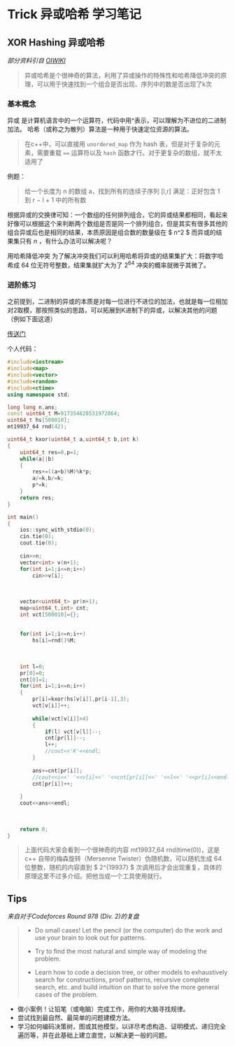 # Trick 异或哈希 学习笔记

## XOR Hashing 异或哈希

*部分资料引自 [OIWIKI](https://oi-wiki.org/)*

> 异或哈希是个很神奇的算法，利用了异或操作的特殊性和哈希降低冲突的原理，可以用于快速找到一个组合是否出现、序列中的数是否出现了k次

### 基本概念

异或 是计算机语言中的一个运算符，代码中用^表示，可以理解为不进位的二进制加法。
哈希（或称之为散列）算法是一种用于快速定位资源的算法。

> 在c++中，可以直接用 `unordered_map` 作为 hash 表，但是对于复杂的元素，需要重载 `==` 运算符以及 `hash` 函数才行。对于更复杂的数组，就不太适用了

例题：
> 给一个长度为 n 的数组 a，找到所有的连续子序列 [l,r] 满足：正好包含 1 到 r − l + 1 中的所有数

根据异或的交换律可知：一个数组的任何排列组合，它的异或结果都相同，看起来好像可以根据这个来判断两个数组是否是同一个排列组合，但是其实有很多其他的组合异或后也是相同的结果，本质原因是组合数的数量级在 $ n^2 $ 而异或的结果集只有 $n$ ，有什么办法可以解决呢？

用哈希降低冲突
为了解决冲突我们可以利用哈希将异或的结果集扩大：将数字哈希成 64 位无符号整数，结果集就扩大为了 $2^{64}$ 冲突的概率就微乎其微了。

### 进阶练习

之前提到，二进制的异或的本质是对每一位进行不进位的加法，也就是每一位相加对2取模，那按照类似的思路，可以拓展到K进制下的异或，以解决其他的问题（例如下面这道）

[传送门](https://codeforces.com/contest/1418/problem/G)

个人代码：

```C++
#include<iostream>
#include<map>
#include<vector>
#include<random>
#include<ctime>
using namespace std;

long long n,ans;
const uint64_t M=917354628531972864;
uint64_t hs[500010];
mt19937_64 rnd(42);

uint64_t kxor(uint64_t a,uint64_t b,int k)
{
	uint64_t res=0,p=1;
	while(a||b)
	{
		res+=((a+b)%M)%k*p;
		a/=k,b/=k;
		p*=k;
	}
	return res;
}

int main()
{
	ios::sync_with_stdio(0);
	cin.tie(0);
	cout.tie(0);
	
	cin>>n;
	vector<int> v(n+1); 
	for(int i=1;i<=n;i++)
		cin>>v[i];
	
	
	
	vector<uint64_t> pr(n+1);
	map<uint64_t,int> cnt;
	int vct[500010]={};
	
	
	for(int i=1;i<=n;i++)
		hs[i]=rnd()%M;
	
	
	
	int l=0;
	pr[0]=0;
	cnt[0]=1;
	for(int i=1;i<=n;i++)
	{
		pr[i]=kxor(hs[v[i]],pr[i-1],3);
		vct[v[i]]++;
		
		while(vct[v[i]]>4)
		{
			if(l) vct[v[l]]--;
			cnt[pr[l]]--;
			l++;
			//cout<<'K'<<endl;
		}
		
		ans+=cnt[pr[i]];
		//cout<<i<<' '<<v[i]<<' '<<cnt[pr[i]]<<' '<<l<<' '<<pr[i]<<endl;
		cnt[pr[i]]++;
		
	}
	cout<<ans<<endl;
	
	
	
	return 0;
}

```

> 上面代码大家会看到一个很神奇的内容 mt19937_64 rnd(time(0))，这是 c++ 自带的梅森旋转（Mersenne Twister）伪随机数，可以随机生成 64 位整数，随机的内容直到 $ 2^{19937} $ 次调用后才会出现重复，具体的原理这里不过多介绍。把他当成一个工具使用就行。

## Tips

*来自对于Codeforces Round 978 (Div. 2)的复盘*

> -   Do small cases! Let the pencil (or the computer) do the work and use your brain to look out for patterns.
>
> -   Try to find the most natural and simple way of modeling the problem.
>
> -   Learn how to code a decision tree, or other models to exhaustively search for constructions, proof patterns, recursive complete search, etc. and build intuition on that to solve the more general cases of the problem.

- 做小案例！让铅笔（或电脑）完成工作，用你的大脑寻找规律。
- 尝试找到最自然、最简单的问题建模方法。
- 学习如何编码决策树，图或其他模型，以详尽考虑构造、证明模式、递归完全遍历等，并在此基础上建立直觉，以解决更一般的问题。